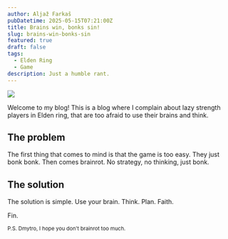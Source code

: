```yaml
---
author: Aljaž Farkaš
pubDatetime: 2025-05-15T07:21:00Z
title: Brains win, bonks sin!
slug: brains-win-bonks-sin
featured: true
draft: false
tags:
  - Elden Ring
  - Game
description: Just a humble rant.
---
```


![](/assets/alexander.gif)

Welcome to my blog! This is a blog where I complain about lazy strength players in Elden ring, that are too afraid to use their brains and think.

## The problem

The first thing that comes to mind is that the game is too easy.
They just bonk bonk.
Then comes brainrot.
No strategy, no thinking, just bonk.

## The solution

The solution is simple.
Use your brain.
Think.
Plan.
Faith.

Fin.

<small>P.S. Dmytro, I hope you don't brainrot too much.</small>
